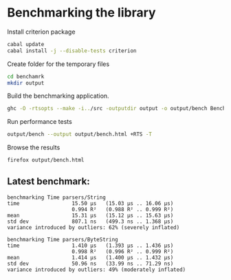 # Benchmarking the library

Install criterion package

```sh
cabal update
cabal install -j --disable-tests criterion
```

Create folder for the temporary files

```sh
cd benchamrk
mkdir output
```

Build the benchmarking application.

```sh
ghc -O -rtsopts --make -i../src -outputdir output -o output/bench Benchmarks.hs
```

Run performance tests

```sh
output/bench --output output/bench.html +RTS -T
```

Browse the results

```sh
firefox output/bench.html
```

## Latest benchmark:

```
benchmarking Time parsers/String
time                 15.50 μs   (15.03 μs .. 16.06 μs)
                     0.994 R²   (0.988 R² .. 0.999 R²)
mean                 15.31 μs   (15.12 μs .. 15.63 μs)
std dev              807.1 ns   (499.3 ns .. 1.368 μs)
variance introduced by outliers: 62% (severely inflated)

benchmarking Time parsers/ByteString
time                 1.410 μs   (1.393 μs .. 1.436 μs)
                     0.998 R²   (0.996 R² .. 0.999 R²)
mean                 1.414 μs   (1.400 μs .. 1.432 μs)
std dev              50.96 ns   (33.99 ns .. 71.29 ns)
variance introduced by outliers: 49% (moderately inflated)
```

